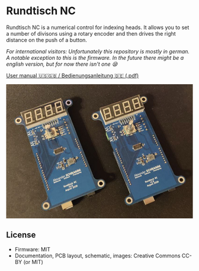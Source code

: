 # Rundtisch NC
Rundtisch NC is a numerical control for indexing heads. It allows you to set a number of divisons using a rotary encoder and then drives the right distance on the push of a button.

*For international visitors: Unfortunately this repository is mostly in german. A notable exception to this is the firmware. In the future there might be a english version, but for now there isn't one 😪*

[User manual 🇺🇸🇬🇧 / Bedienungsanleitung 🇩🇪 (.pdf)](./doc/bedienungsanleitung.pdf)

![](./img/title.jpg)


## License
- Firmware: MIT
- Documentation, PCB layout, schematic, images: Creative Commons CC-BY (or MIT)
